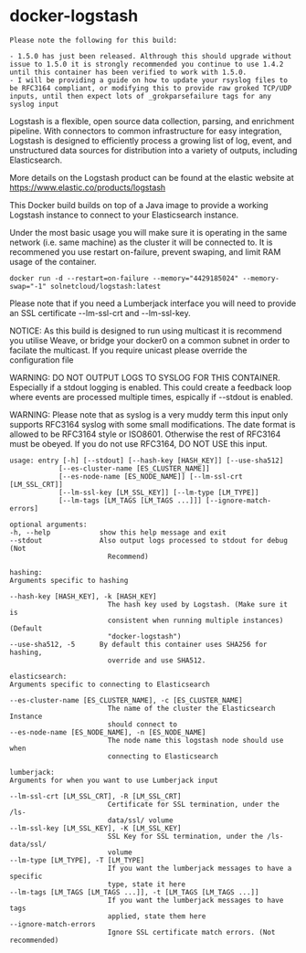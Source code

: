 # docker-logstash

    Please note the following for this build:
    
    - 1.5.0 has just been released. Althrough this should upgrade without issue to 1.5.0 it is strongly recommended you continue to use 1.4.2 until this container has been verified to work with 1.5.0.
    - I will be providing a guide on how to update your rsyslog files to be RFC3164 compliant, or modifying this to provide raw groked TCP/UDP inputs, until then expect lots of _grokparsefailure tags for any syslog input


Logstash is a flexible, open source data collection, parsing, and enrichment pipeline. With connectors to common infrastructure for easy integration, Logstash is designed to efficiently process a growing list of log, event, and unstructured data sources for distribution into a variety of outputs, including Elasticsearch.

More details on the Logstash product can be found at the elastic website at https://www.elastic.co/products/logstash

This Docker build builds on top of a Java image to provide a working Logstash instance to connect to your Elasticsearch instance.

Under the most basic usage you will make sure it is operating in the same network (i.e. same machine) as the cluster it will be connected to. It is recommened you use restart on-failure, prevent swaping, and limit RAM usage of the container.

    docker run -d --restart=on-failure --memory="4429185024" --memory-swap="-1" solnetcloud/logstash:latest

Please note that if you need a Lumberjack interface you will need to provide an SSL certificate --lm-ssl-crt and --lm-ssl-key. 

NOTICE: As this build is designed to run using multicast it is recommend you utilise Weave, or bridge your docker0 on a common subnet in order to facilate the multicast. If you require unicast please override the configuration file

WARNING: DO NOT OUTPUT LOGS TO SYSLOG FOR THIS CONTAINER. Especially if a stdout logging is enabled. This could create a feedback loop where events are processed multiple times, espically if --stdout is enabled.

WARNING: Please note that as syslog is a very muddy term this input only supports RFC3164 syslog with some small modifications. The date format is allowed to be RFC3164 style or ISO8601. Otherwise the rest of RFC3164 must be obeyed. If you do not use RFC3164, DO NOT USE this input.


    usage: entry [-h] [--stdout] [--hash-key [HASH_KEY]] [--use-sha512]                                                                                                                                                                          
                [--es-cluster-name [ES_CLUSTER_NAME]]                                                                                                                                                                                           
                [--es-node-name [ES_NODE_NAME]] [--lm-ssl-crt [LM_SSL_CRT]]                                                                                                                                                                     
                [--lm-ssl-key [LM_SSL_KEY]] [--lm-type [LM_TYPE]]                                                                                                                                                                               
                [--lm-tags [LM_TAGS [LM_TAGS ...]]] [--ignore-match-errors]                                                                                                                                                                     
                                                                                                                                                                                                                                                
    optional arguments:                                                                                                                                                                                                                          
    -h, --help            show this help message and exit                                                                                                                                                                                      
    --stdout              Also output logs processed to stdout for debug (Not                                                                                                                                                                  
                            Recommend)                                                                                                                                                                                                           
                                                                                                                                                                                                                                                
    hashing:                                                                                                                                                                                                                                     
    Arguments specific to hashing                                                                                                                                                                                                              
                                                                                                                                                                                                                                                
    --hash-key [HASH_KEY], -k [HASH_KEY]                                                                                                                                                                                                       
                            The hash key used by Logstash. (Make sure it is
                            consistent when running multiple instances) (Default
                            "docker-logstash")
    --use-sha512, -5      By default this container uses SHA256 for hashing,
                            override and use SHA512.

    elasticsearch:
    Arguments specific to connecting to Elasticsearch

    --es-cluster-name [ES_CLUSTER_NAME], -c [ES_CLUSTER_NAME]
                            The name of the cluster the Elasticsearch Instance
                            should connect to
    --es-node-name [ES_NODE_NAME], -n [ES_NODE_NAME]
                            The node name this logstash node should use when
                            connecting to Elasticsearch

    lumberjack:
    Arguments for when you want to use Lumberjack input

    --lm-ssl-crt [LM_SSL_CRT], -R [LM_SSL_CRT]
                            Certificate for SSL termination, under the /ls-
                            data/ssl/ volume
    --lm-ssl-key [LM_SSL_KEY], -K [LM_SSL_KEY]
                            SSL Key for SSL termination, under the /ls-data/ssl/
                            volume
    --lm-type [LM_TYPE], -T [LM_TYPE]
                            If you want the lumberjack messages to have a specific
                            type, state it here
    --lm-tags [LM_TAGS [LM_TAGS ...]], -t [LM_TAGS [LM_TAGS ...]]
                            If you want the lumberjack messages to have tags
                            applied, state them here
    --ignore-match-errors
                            Ignore SSL certificate match errors. (Not recommended)

